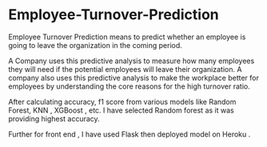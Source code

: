 # Employee-Turnover-Prediction

Employee Turnover Prediction means to predict whether an employee is going to leave the organization in the coming period.

A Company uses this predictive analysis to measure how many employees they will need if the potential employees will leave their organization. A company also uses this predictive analysis to make the workplace better for employees by understanding the core reasons for the high turnover ratio.

After calculating accuracy, f1 score from various models like Random Forest, KNN , XGBoost , etc. I have selected Random forest as it was providing highest accuracy.

Further for front end , I have used Flask then deployed model on Heroku . 
